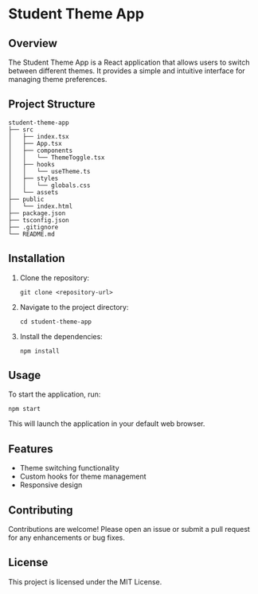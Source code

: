 # Student Theme App

## Overview
The Student Theme App is a React application that allows users to switch between different themes. It provides a simple and intuitive interface for managing theme preferences.

## Project Structure
```
student-theme-app
├── src
│   ├── index.tsx
│   ├── App.tsx
│   ├── components
│   │   └── ThemeToggle.tsx
│   ├── hooks
│   │   └── useTheme.ts
│   ├── styles
│   │   └── globals.css
│   └── assets
├── public
│   └── index.html
├── package.json
├── tsconfig.json
├── .gitignore
└── README.md
```

## Installation
1. Clone the repository:
   ```
   git clone <repository-url>
   ```
2. Navigate to the project directory:
   ```
   cd student-theme-app
   ```
3. Install the dependencies:
   ```
   npm install
   ```

## Usage
To start the application, run:
```
npm start
```
This will launch the application in your default web browser.

## Features
- Theme switching functionality
- Custom hooks for theme management
- Responsive design

## Contributing
Contributions are welcome! Please open an issue or submit a pull request for any enhancements or bug fixes.

## License
This project is licensed under the MIT License.